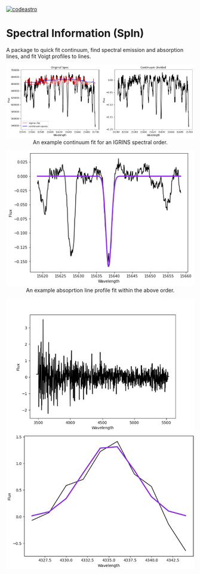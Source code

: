 [![codeastro](https://img.shields.io/badge/Made%20at-Code/Astro-blueviolet.svg)](https://semaphorep.github.io/codeastro/)



# Spectral Information (SpIn)
 
 A package to quick fit continuum, find spectral emission and absorption lines, and fit Voigt profiles to lines.

<p align = "center">
    <img src="/images/continuum_fit_example.png" alt="An example continuum fit with SpIn"/>
    An example continuum fit for an IGRINS spectral order.
</p>


<p align = "center">
    <img src="/images/voigt_fit_example.png" alt="An example Voigt profile line fit with SpIn"/> <br>
    An example absoprtion line profile fit within the above order.
</p>

<p align = "center">
    <img src = "/images/LAE_Full_Spec.png" alt="An example LAE from HETDEX.">
    <img src = "/images/Found_Lya.png" alt="Fit Lya with Voigt profile using SpIn!.">
</p>